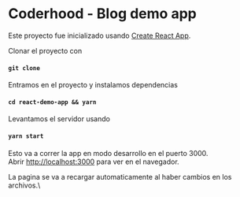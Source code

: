 # Coderhood - Blog demo app

Este proyecto fue inicializado usando [Create React App](https://github.com/facebook/create-react-app).

Clonar el proyecto con

#### `git clone`

Entramos en el proyecto y instalamos dependencias

#### `cd react-demo-app && yarn`

Levantamos el servidor usando

#### `yarn start`

Esto va a correr la app en modo desarrollo en el puerto 3000.\
Abrir [http://localhost:3000](http://localhost:3000) para ver en el navegador.

La pagina se va a recargar automaticamente al haber cambios en los archivos.\
